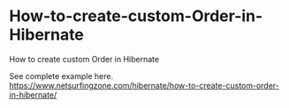 # How-to-create-custom-Order-in-Hibernate
How to create custom Order in Hibernate

See complete example here.
https://www.netsurfingzone.com/hibernate/how-to-create-custom-order-in-hibernate/
